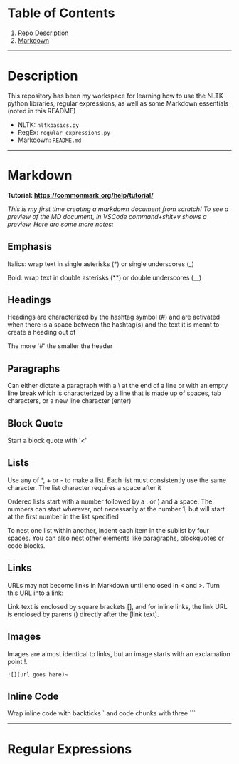 # Table of Contents
1. [Repo Description](#Description)
2. [Markdown](#Markdown)

---
# Description

This repository has been my workspace for learning how to use the NLTK python libraries, regular expressions, as well as some Markdown essentials (noted in this README)

* NLTK: `nltkbasics.py`
* RegEx: `regular_expressions.py`
* Markdown: `README.md`

---
# Markdown
**Tutorial: <https://commonmark.org/help/tutorial/>**

*This is my first time creating a markdown document from scratch! To see a preview of the MD document, in VSCode command+shit+v shows a preview. Here are some more notes:*


## Emphasis

Italics: wrap text in single asterisks (*) or single underscores (_) 

Bold: wrap text in double asterisks (**) or double underscores (__)

## Headings

Headings are characterized by the hashtag symbol (#) and are activated
when there is a space between the hashtag(s) and the text it is meant to
create a heading out of

The more '#' the smaller the header


## Paragraphs

Can either dictate a paragraph with a \ at the end of a line
or with an empty line break which is characterized by a line
that is made up of spaces, tab characters, or a new line character (enter)


## Block Quote

Start a block quote with '<'


## Lists
Use any of *, + or - to make a list. Each list must consistently use the same character. The list character requires a space after it

Ordered lists start with a number followed by a . or ) and a space. The numbers can start wherever, not necessarily at the number 1, but will start at the first number in the list specified

To nest one list within another, indent each item in the sublist by four spaces. You can also nest other elements like paragraphs, blockquotes or code blocks.

## Links

URLs may not become links in Markdown until enclosed in < and >. Turn this URL into a link:


Link text is enclosed by square brackets [], and for inline links, the link URL is enclosed by parens () directly after the [link text].

## Images

Images are almost identical to links, but an image starts with an exclamation point !.

`![](url goes here)~`

## Inline Code

Wrap inline code with backticks ` and code chunks with three ```

---

# Regular Expressions

